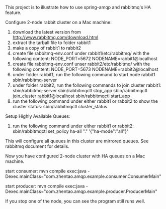 This project is to illustrate how to use spring-amqp and rabbitmq's HA feature.
	
Configure 2-node rabbit cluster on a Mac machine:

1. download the latest version from http://www.rabbitmq.com/download.html
2. extract the tarball file to folder rabbit1
3. make a copy of rabbit1 to rabbit2
4. create file rabbitmq-env.conf under rabbit1/etc/rabbitmq/ with the following content:
	NODE_PORT=5672
	NODENAME=rabbit1@localhost
5. create file rabbitmq-env.conf unser rabbit2/etc/rabbitmq/ with the following content:
	NODE_PORT=5673
	NODENAME=rabbit2@localhost
6. under folder rabbit1, run the following command to start node rabbit1
	sbin/rabbitmq-server
7. under folder rabbit2, run the following commands to join cluster rabbit1:
	sbin/rabbitmq-server
	sbin/rabbitmqctl stop_app
	sbin/rabbitmqctl join_cluster rabbit1@localhost
	sbin/rabbitmqctl start_app
8. run the following command under either rabbit1 or rabbit2 to show the cluster status:
	sbin/rabbitmqctl cluster_status
	
Setup Highly Available Queues:

1. run the following command under either rabbit1 or rabbit2:
	sbin/rabbitmqctl set_policy ha-all "\." '{"ha-mode":"all"}'
	
This will configure all queues in this cluster are mirrored queues.  See rabbitmq document for details.

Now you have configured 2-node cluster with HA queues on a Mac machine.

start consumer:
	mvn compile exec:java -Dexec.mainClass="com.zhentao.amqp.example.consumer.ConsumerMain"
	
start producer:
	mvn compile exec:java -Dexec.mainClass="com.zhentao.amqp.example.producer.ProducerMain"
	
If you stop one of the node, you can see the program still runs well.